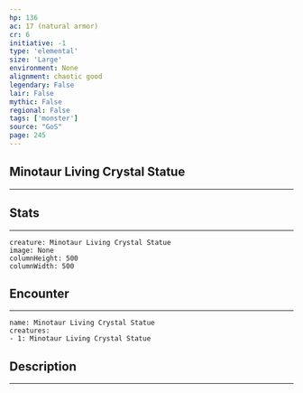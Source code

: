```yaml
---
hp: 136
ac: 17 (natural armor)
cr: 6
initiative: -1
type: 'elemental'    
size: 'Large'
environment: None
alignment: chaotic good
legendary: False
lair: False
mythic: False
regional: False
tags: ['monster']
source: "GoS"
page: 245
---
```


## Minotaur Living Crystal Statue
---



## Stats
---

```statblock
creature: Minotaur Living Crystal Statue
image: None
columnHeight: 500
columnWidth: 500
```

## Encounter
---

```encounter-table
name: Minotaur Living Crystal Statue
creatures:
- 1: Minotaur Living Crystal Statue
```

## Description
---




